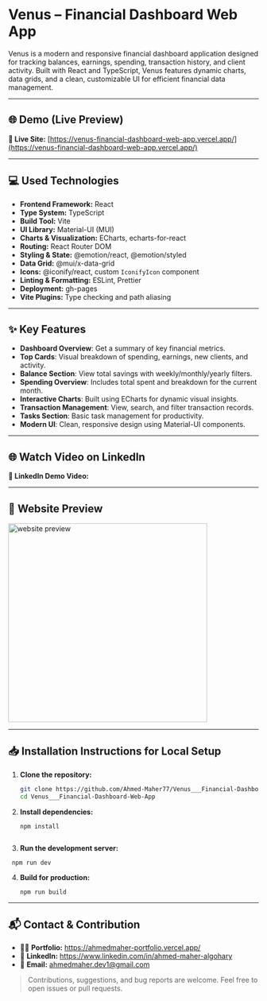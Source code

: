 # Venus – Financial Dashboard Web App

Venus is a modern and responsive financial dashboard application designed for tracking balances, earnings, spending, transaction history, and client activity. Built with React and TypeScript, Venus features dynamic charts, data grids, and a clean, customizable UI for efficient financial data management.

---

## 🌐 Demo (Live Preview)

**🔗 Live Site:** [https://venus-financial-dashboard-web-app.vercel.app/](https://venus-financial-dashboard-web-app.vercel.app/)

---

## 💻 Used Technologies

- **Frontend Framework:** React
- **Type System:** TypeScript
- **Build Tool:** Vite
- **UI Library:** Material-UI (MUI)
- **Charts & Visualization:** ECharts, echarts-for-react
- **Routing:** React Router DOM
- **Styling & State:** @emotion/react, @emotion/styled
- **Data Grid:** @mui/x-data-grid
- **Icons:** @iconify/react, custom `IconifyIcon` component
- **Linting & Formatting:** ESLint, Prettier
- **Deployment:** gh-pages
- **Vite Plugins:** Type checking and path aliasing

---

## ✨ Key Features

- **Dashboard Overview**: Get a summary of key financial metrics.
- **Top Cards**: Visual breakdown of spending, earnings, new clients, and activity.
- **Balance Section**: View total savings with weekly/monthly/yearly filters.
- **Spending Overview**: Includes total spent and breakdown for the current month.
- **Interactive Charts**: Built using ECharts for dynamic visual insights.
- **Transaction Management**: View, search, and filter transaction records.
- **Tasks Section**: Basic task management for productivity.
- **Modern UI**: Clean, responsive design using Material-UI components.

---

## 🌐 Watch Video on LinkedIn

**🎥 LinkedIn Demo Video:** []()

---

## 👀 Website Preview

<a href="https://venus-financial-dashboard-web-app.vercel.app/" title="demo">
  <img src="uploaded-img-on-github-readme" alt="website preview" width="400">
</a>

---

## 📥 Installation Instructions for Local Setup

1. **Clone the repository:**
   ```bash
   git clone https://github.com/Ahmed-Maher77/Venus___Financial-Dashboard-Web-App.git
   cd Venus___Financial-Dashboard-Web-App
2. **Install dependencies:**
   ```
   npm install
  
3. **Run the development server:**
  ```
   npm run dev
  ```
4. **Build for production:**
   ```
   npm run build
   ```

<hr/>

## 📬 Contact & Contribution
- 🧑‍💻 **Portfolio:** <a href="https://ahmedmaher-portfolio.vercel.app/" title="See My Portfolio">https://ahmedmaher-portfolio.vercel.app/</a>
- 🔗 **LinkedIn:** <a href="https://www.linkedin.com/in/ahmed-maher-algohary" title="Contact via LinkedIn">https://www.linkedin.com/in/ahmed-maher-algohary</a>
- 📧 **Email:** <a href="mailto:ahmedmaher.dev1@gmail.com" title="Contact via Email">ahmedmaher.dev1@gmail.com</a>

> Contributions, suggestions, and bug reports are welcome. Feel free to open issues or pull requests.
